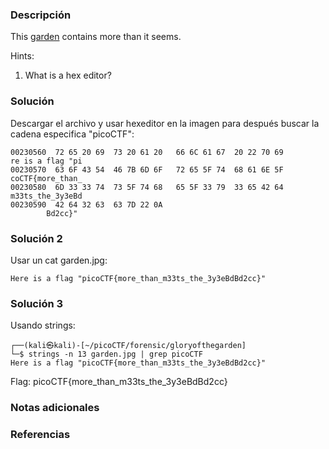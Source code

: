 ### Descripción
This [garden](https://jupiter.challenges.picoctf.org/static/d0e1ffb10fc0017c6a82c57900f3ffe3/garden.jpg) contains more than it seems.

Hints:
1. What is a hex editor?

### Solución
Descargar el archivo y usar hexeditor en la imagen para después buscar la cadena especifica "picoCTF":

```
00230560  72 65 20 69  73 20 61 20   66 6C 61 67  20 22 70 69        re is a flag "pi
00230570  63 6F 43 54  46 7B 6D 6F   72 65 5F 74  68 61 6E 5F        coCTF{more_than_
00230580  6D 33 33 74  73 5F 74 68   65 5F 33 79  33 65 42 64        m33ts_the_3y3eBd
00230590  42 64 32 63  63 7D 22 0A                                   Bd2cc}"
```

### Solución 2
Usar un cat garden.jpg:

```
Here is a flag "picoCTF{more_than_m33ts_the_3y3eBdBd2cc}"
```

### Solución 3
Usando strings:

```
┌──(kali㉿kali)-[~/picoCTF/forensic/gloryofthegarden]
└─$ strings -n 13 garden.jpg | grep picoCTF
Here is a flag "picoCTF{more_than_m33ts_the_3y3eBdBd2cc}"
```

Flag:
picoCTF{more_than_m33ts_the_3y3eBdBd2cc}

### Notas adicionales


### Referencias
